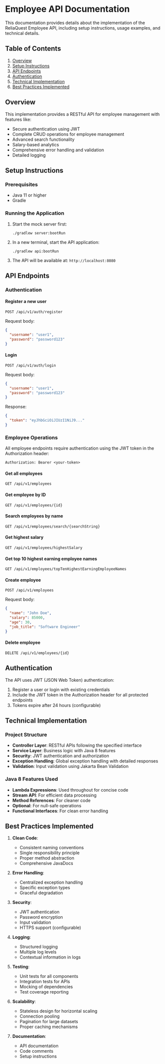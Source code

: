 # Employee API Documentation

This documentation provides details about the implementation of the ReliaQuest Employee API, including setup instructions, usage examples, and technical details.

## Table of Contents

1. [Overview](#overview)
2. [Setup Instructions](#setup-instructions)
3. [API Endpoints](#api-endpoints)
4. [Authentication](#authentication)
5. [Technical Implementation](#technical-implementation)
6. [Best Practices Implemented](#best-practices-implemented)

## Overview

This implementation provides a RESTful API for employee management with features like:

- Secure authentication using JWT
- Complete CRUD operations for employee management
- Advanced search functionality
- Salary-based analytics
- Comprehensive error handling and validation
- Detailed logging

## Setup Instructions

### Prerequisites

- Java 11 or higher
- Gradle

### Running the Application

1. Start the mock server first:
   ```
   ./gradlew server:bootRun
   ```

2. In a new terminal, start the API application:
   ```
   ./gradlew api:bootRun
   ```

3. The API will be available at: `http://localhost:8080`

## API Endpoints

### Authentication

#### Register a new user
```
POST /api/v1/auth/register
```
Request body:
```json
{
  "username": "user1",
  "password": "password123"
}
```

#### Login
```
POST /api/v1/auth/login
```
Request body:
```json
{
  "username": "user1",
  "password": "password123"
}
```
Response:
```json
{
  "token": "eyJhbGciOiJIUzI1NiJ9..."
}
```

### Employee Operations

All employee endpoints require authentication using the JWT token in the Authorization header:
```
Authorization: Bearer <your-token>
```

#### Get all employees
```
GET /api/v1/employees
```

#### Get employee by ID
```
GET /api/v1/employees/{id}
```

#### Search employees by name
```
GET /api/v1/employees/search/{searchString}
```

#### Get highest salary
```
GET /api/v1/employees/highestSalary
```

#### Get top 10 highest earning employee names
```
GET /api/v1/employees/topTenHighestEarningEmployeeNames
```

#### Create employee
```
POST /api/v1/employees
```
Request body:
```json
{
  "name": "John Doe",
  "salary": 85000,
  "age": 30,
  "job_title": "Software Engineer"
}
```

#### Delete employee
```
DELETE /api/v1/employees/{id}
```

## Authentication

The API uses JWT (JSON Web Token) authentication:

1. Register a user or login with existing credentials
2. Include the JWT token in the Authorization header for all protected endpoints
3. Tokens expire after 24 hours (configurable)

## Technical Implementation

### Project Structure

- **Controller Layer**: RESTful APIs following the specified interface
- **Service Layer**: Business logic with Java 8 features
- **Security**: JWT authentication and authorization
- **Exception Handling**: Global exception handling with detailed responses
- **Validation**: Input validation using Jakarta Bean Validation

### Java 8 Features Used

- **Lambda Expressions**: Used throughout for concise code
- **Stream API**: For efficient data processing
- **Method References**: For cleaner code
- **Optional**: For null-safe operations
- **Functional Interfaces**: For clean error handling

## Best Practices Implemented

1. **Clean Code**:
   - Consistent naming conventions
   - Single responsibility principle
   - Proper method abstraction
   - Comprehensive JavaDocs

2. **Error Handling**:
   - Centralized exception handling
   - Specific exception types
   - Graceful degradation

3. **Security**:
   - JWT authentication
   - Password encryption
   - Input validation
   - HTTPS support (configurable)

4. **Logging**:
   - Structured logging
   - Multiple log levels
   - Contextual information in logs

5. **Testing**:
   - Unit tests for all components
   - Integration tests for APIs
   - Mocking of dependencies
   - Test coverage reporting

6. **Scalability**:
   - Stateless design for horizontal scaling
   - Connection pooling
   - Pagination for large datasets
   - Proper caching mechanisms

7. **Documentation**:
   - API documentation
   - Code comments
   - Setup instructions
